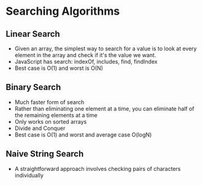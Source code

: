 # Searching Algorithms

## Linear Search

- Given an array, the simplest way to search for a value is to look at every element in the array and check if it's the value we want.
- JavaScript has search: indexOf, includes, find, findIndex
- Best case is O(1) and worst is O(N)

## Binary Search

- Much faster form of search
- Rather than eliminating one element at a time, you can eliminate half of the remaining elements at a time
- Only works on sorted arrays
- Divide and Conquer
- Best case is O(1) and worst and average case O(logN)

## Naive String Search

- A straightforward approach involves checking pairs of characters individually
